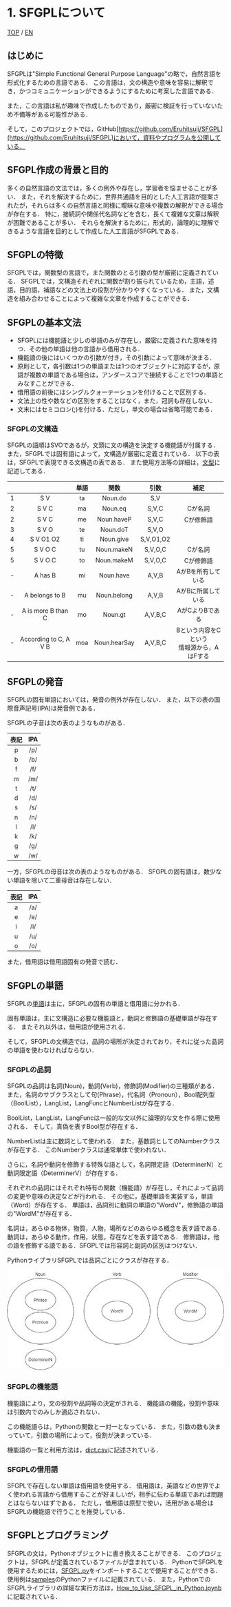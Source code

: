 # 1. SFGPLについて

[TOP](../../readme.md)
/
[EN](../en/aboutSFGPL.md)

## はじめに

SFGPLは"Simple Functional General Purpose Language"の略で，自然言語を形式化するための言語である．
この言語は，文の構造や意味を容易に解釈でき，かつコミュニケーションができるようにするために考案した言語である．

また，この言語は私が趣味で作成したものであり，厳密に検証を行っていないため不備等がある可能性がある．

そして，このプロジェクトでは，GitHub[https://github.com/Eruhitsuji/SFGPL](https://github.com/Eruhitsuji/SFGPL)において，資料やプログラムを公開している．

## SFGPL作成の背景と目的

多くの自然言語の文法では，多くの例外や存在し，学習者を悩ませることが多い．
また，それを解決するために，世界共通語を目的とした人工言語が提案されたが，それらは多くの自然言語と同様に曖昧な意味や複数の解釈ができる場合が存在する．
特に，接続詞や関係代名詞などを含む，長くて複雑な文章は解釈が困難であることが多い．
それらを解決するために，形式的，論理的に理解できるような言語を目的として作成した人工言語がSFGPLである．

## SFGPLの特徴

SFGPLでは，関数型の言語で，また関数のとる引数の型が厳密に定義されている．
SFGPLでは，文構造それぞれに関数が割り振られているため，主語，述語，目的語，補語などの文法上の役割が分かりやすくなっている．
また，文構造を組み合わせることによって複雑な文章を作成することができる．

## SFGPLの基本文法

- SFGPLには機能語と少しの単語のみが存在し，厳密に定義された意味を持つ．その他の単語は他の言語から借用される．
- 機能語の後にはいくつかの引数が付き，その引数によって意味が決まる．
- 原則として，各引数は1つの単語または1つのオブジェクトに対応するが，原語が複数の単語である場合は，アンダースコアで接続することで1つの単語とみなすことができる．
- 借用語の前後にはシングルクォーテーションを付けることで区別する．
- 文法上の性や数などの区別をすることはなく，また，冠詞も存在しない．
- 文末にはセミコロン(;)を付ける．ただし，単文の場合は省略可能である．

### SFGPLの文構造

SFGPLの語順はSVOであるが，文頭に文の構造を決定する機能語が付属する．
また，SFGPLでは固有語によって，文構造が厳密に定義されている．
以下の表は，SFGPLで表現できる文構造の表である．
また使用方法等の詳細は，[文型](sentence_pattern.md)に記述してある．

|||単語|関数|引数|補足|
|:-:|:-:|:-:|:-:|:-:|:-:|
|1|S V|ta|Noun.do|S,V||
|2|S V C|ma|Noun.eq|S,V,C|Cが名詞|
|2|S V C|me|Noun.haveP|S,V,C|Cが修飾語|
|3|S V O|te|Noun.doT|S,V,O||
|4|S V O1 O2|ti|Noun.give|S,V,O1,O2||
|5|S V O C|tu|Noun.makeN|S,V,O,C|Cが名詞|
|5|S V O C|to|Noun.makeM|S,V,O,C|Cが修飾語|
|-|A has B|mi|Noun.have|A,V,B|AがBを所有している|
|-|A belongs to B|mu|Noun.belong|A,V,B|AがBに所属している|
|-|A is more B than C|mo|Noun.gt|A,V,B,C|AがCよりBである|
|-|According to C, A V B|moa|Noun.hearSay|A,V,B,C|<div class="long_td">Bという内容をCという<br>情報源から，AはFする</div>|

## SFGPLの発音

SFGPLの固有単語においては，発音の例外が存在しない．
また，以下の表の国際音声記号(IPA)は発音例である．

SFGPLの子音は次の表のようなものがある．

|表記|IPA|
|:-:|:-:|
|p|/p/|
|b|/b/|
|f|/f/|
|m|/m/|
|t|/t/|
|d|/d/|
|s|/s/|
|n|/n/|
|l|/l/|
|k|/k/|
|g|/g/|
|w|/w/|

一方，SFGPLの母音は次の表のようなものがある．
SFGPLの固有語は，数少ない単語を除いて二重母音は存在しない．

|表記|IPA|
|:-:|:-:|
|a|/a/|
|e|/e/|
|i|/i/|
|u|/u/|
|o|/o/|

また，借用語は借用語固有の発音で読む．

## SFGPLの単語

SFGPLの[単語](Word.md)は主に，SFGPLの固有の単語と借用語に分かれる．

固有単語は，主に文構造に必要な機能語と，動詞と修飾語の基礎単語が存在する．
またそれ以外は，借用語が使用される．

そして，SFGPLの文構造では，品詞の場所が決定されており，それに従った品詞の単語を使わなければならない．

### SFGPLの品詞

SFGPLの品詞は名詞(Noun)，動詞(Verb)，修飾詞(Modifier)の三種類がある．
また，名詞のサブクラスとして句(Phrase)，代名詞（Pronoun），Bool配列型（BoolList），LangList，LangFuncとNumberListが存在する．

BoolList，LangList，LangFuncは一般的な文以外に論理的な文を作る際に使用される．
そして，真偽を表すBool型が存在する．

NumberListは主に数詞として使われる．
また，基数詞としてのNumberクラスが存在する．
このNumberクラスは通常単体で使われない．

さらに，名詞や動詞を修飾する特殊な語として，名詞限定語（DeterminerN）と動詞限定語（DeterminerV）が存在する．

それぞれの品詞にはそれぞれ特有の関数（機能語）が存在し，それによって品詞の変更や意味の決定などが行われる．
その他に，基礎単語を実装する，単語（Word）が存在する．
単語は，品詞別に動詞の単語の"WordV"，修飾語の単語の"WordM"が存在する．

名詞は，あらゆる物体，物質，人物，場所などのあらゆる概念を表す語である．
動詞は，あらゆる動作，作用，状態，存在などを表す語である．
修飾語は，他の語を修飾する語である．SFGPLでは形容詞と副詞の区別はつけない．

PythonライブラリSFGPLでは品詞ごとにクラスが存在する．

![PartOfSpeach](../img/PartOfSpeach.jpg)

### SFGPLの機能語

機能語により，文の役割や品詞等の決定がされる．
機能語の機能，役割や意味は引数内でのみしか適応されない．

この機能語らは，Pythonの関数と一対一となっている．
また，引数の数も決まっていて，引数の場所によって，役割が決まっている．

機能語の一覧と利用方法は，[dict.csv](../../dict.csv)に記述されている．

### SFGPLの借用語

SFGPLで存在しない単語は借用語を使用する．
借用語は，英語などの世界でよく使われる言語から借用することが好ましいが，相手に伝わる単語であれば問題とはならないはずである．
ただし，借用語は原型で使い，活用がある場合はSFGPLの機能語で行うことを推奨している．

## SFGPLとプログラミング

SFGPLの文は，Pythonオブジェクトに書き換えることができる．
このプロジェクトは，SFGPLが定義されているファイルが含まれている．
PythonでSFGPLを使用するためには，[SFGPL.py](../../SFGPL/SFGPL.py)をインポートすることで使用することができる．
使用例は[samples](../../py/samples)のPythonファイルに記載されている．
また，PythonでのSFGPLライブラリの詳細な実行方法は，[How_to_Use_SFGPL_in_Python.ipynb](../../How_to_Use_SFGPL_in_Python.ipynb)に記載されている．

